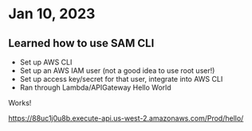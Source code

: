 # Jan 10, 2023
## Learned how to use SAM CLI
* Set up AWS CLI
* Set up an AWS IAM user (not a good idea to use root user!)
* Set up access key/secret for that user, integrate into AWS CLI
* Ran through Lambda/APIGateway Hello World

Works!

https://88uc1j0u8b.execute-api.us-west-2.amazonaws.com/Prod/hello/
